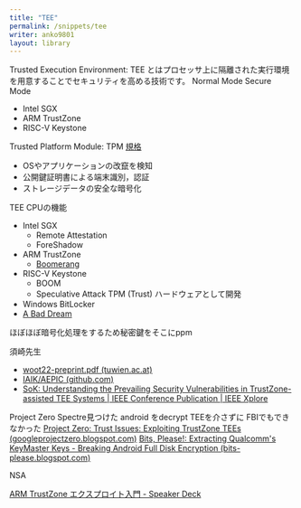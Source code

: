 ```yaml
---
title: "TEE"
permalink: /snippets/tee
writer: anko9801
layout: library
---
```


Trusted Execution Environment: TEE とはプロセッサ上に隔離された実行環境を用意することでセキュリティを高める技術です。
Normal Mode Secure Mode

- Intel SGX
- ARM TrustZone
- RISC-V Keystone

Trusted Platform Module: TPM
[規格](https://trustedcomputinggroup.org/resource/tpm-library-specification/)

- OSやアプリケーションの改竄を検知
- 公開鍵証明書による端末識別，認証
- ストレージデータの安全な暗号化

TEE CPUの機能
- Intel SGX
	- Remote Attestation
	- ForeShadow
- ARM TrustZone
	- [Boomerang](https://github.com/ucsb-seclab/boomerang/)
- RISC-V Keystone
	- BOOM
	- Speculative Attack
TPM (Trust) ハードウェアとして開発
- Windows BitLocker
- [A Bad Dream](https://www.usenix.org/system/files/conference/usenixsecurity18/sec18-han.pdf)

ほぼほぼ暗号化処理をするため秘密鍵をそこにppm

須崎先生

- [woot22-preprint.pdf (tuwien.ac.at)](https://security.inso.tuwien.ac.at/pdfs/woot22-preprint.pdf)
- [IAIK/AEPIC (github.com)](https://github.com/IAIK/AEPIC)
- [SoK: Understanding the Prevailing Security Vulnerabilities in TrustZone-assisted TEE Systems | IEEE Conference Publication | IEEE Xplore](https://ieeexplore.ieee.org/document/9152801)

Project Zero
Spectre見つけた
android をdecrypt TEEを介さずに FBIでもできなかった
[Project Zero: Trust Issues: Exploiting TrustZone TEEs (googleprojectzero.blogspot.com)](https://googleprojectzero.blogspot.com/2017/07/trust-issues-exploiting-trustzone-tees.html)
[Bits, Please!: Extracting Qualcomm's KeyMaster Keys - Breaking Android Full Disk Encryption (bits-please.blogspot.com)](http://bits-please.blogspot.com/2016/06/extracting-qualcomms-keymaster-keys.html)

NSA

[ARM TrustZone エクスプロイト入門 - Speaker Deck](https://speakerdeck.com/rkx1209/arm-trustzone-ekusupuroitoru-men)